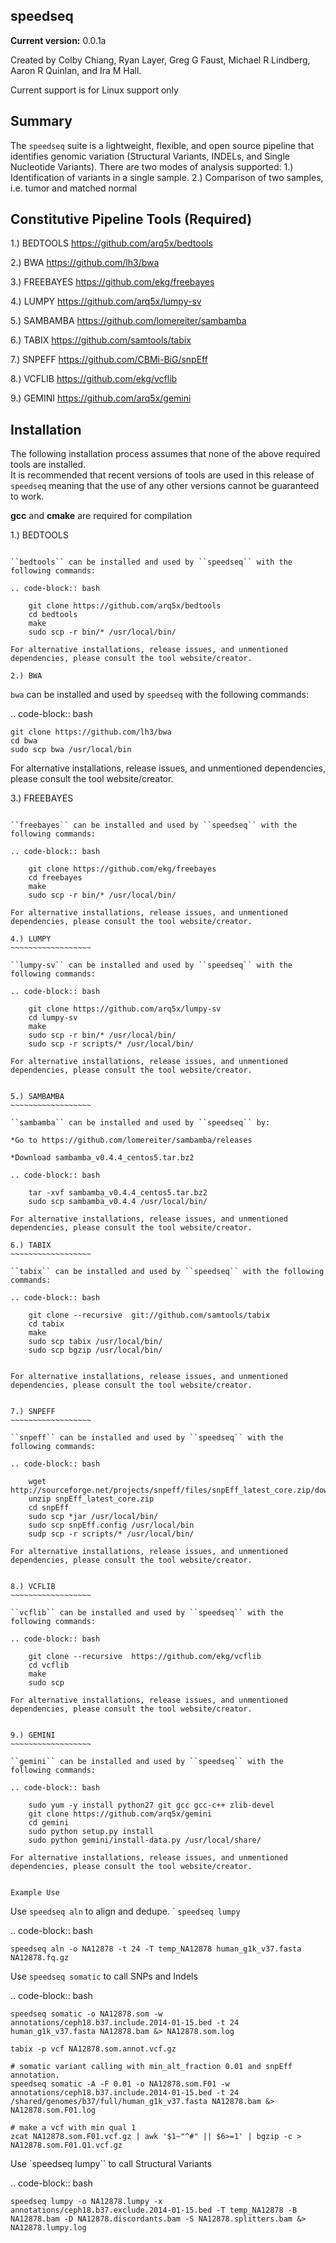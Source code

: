 speedseq         
-------------------------------

**Current version:** 0.0.1a

Created by Colby Chiang, Ryan Layer, Greg G Faust, Michael R Lindberg, Aaron R Quinlan, and Ira M Hall.

Current support is for Linux support only

Summary
--------------
The ``speedseq`` suite is a lightweight, flexible, and open source pipeline that identifies
genomic variation (Structural Variants, INDELs, and Single Nucleotide Variants). 
There are two modes of analysis supported: 
1.) Identification of variants in a single sample.
2.) Comparison of two samples, i.e. tumor and matched normal

Constitutive Pipeline Tools (Required)
------------------------------------------

1.) BEDTOOLS
https://github.com/arq5x/bedtools

2.) BWA
https://github.com/lh3/bwa

3.) FREEBAYES
https://github.com/ekg/freebayes

4.) LUMPY
https://github.com/arq5x/lumpy-sv

5.) SAMBAMBA
https://github.com/lomereiter/sambamba

6.) TABIX
https://github.com/samtools/tabix

7.) SNPEFF
https://github.com/CBMi-BiG/snpEff

8.) VCFLIB
https://github.com/ekg/vcflib

9.) GEMINI
https://github.com/arq5x/gemini

Installation
----------------

The following installation process assumes that none of the above required tools are installed.  
It is recommended that recent versions of tools are used in this release of ``speedseq`` meaning that
the use of any other versions cannot be guaranteed to work.

**gcc** and **cmake** are required for compilation


1.) BEDTOOLS
~~~~~~~~~~~~~~~~~~
	
``bedtools`` can be installed and used by ``speedseq`` with the following commands: 

.. code-block:: bash
	
	git clone https://github.com/arq5x/bedtools
	cd bedtools
	make
	sudo scp -r bin/* /usr/local/bin/
	
For alternative installations, release issues, and unmentioned dependencies, please consult the tool website/creator.

2.) BWA
~~~~~~~~~~~~~~~~~~

``bwa`` can be installed and used by ``speedseq`` with the following commands: 

.. code-block:: bash
	
	git clone https://github.com/lh3/bwa
	cd bwa
	sudo scp bwa /usr/local/bin
	
For alternative installations, release issues, and unmentioned dependencies, please consult the tool website/creator.

3.) FREEBAYES
~~~~~~~~~~~~~~~~~~~

``freebayes`` can be installed and used by ``speedseq`` with the following commands: 

.. code-block:: bash
	
	git clone https://github.com/ekg/freebayes
	cd freebayes
	make
	sudo scp -r bin/* /usr/local/bin/
	
For alternative installations, release issues, and unmentioned dependencies, please consult the tool website/creator.

4.) LUMPY
~~~~~~~~~~~~~~~~~~

``lumpy-sv`` can be installed and used by ``speedseq`` with the following commands: 

.. code-block:: bash
	
	git clone https://github.com/arq5x/lumpy-sv
	cd lumpy-sv
	make 
	sudo scp -r bin/* /usr/local/bin/
	sudo scp -r scripts/* /usr/local/bin/
	
For alternative installations, release issues, and unmentioned dependencies, please consult the tool website/creator.


5.) SAMBAMBA
~~~~~~~~~~~~~~~~~~

``sambamba`` can be installed and used by ``speedseq`` by: 

*Go to https://github.com/lomereiter/sambamba/releases

*Download sambamba_v0.4.4_centos5.tar.bz2
	
.. code-block:: bash
	
	tar -xvf sambamba_v0.4.4_centos5.tar.bz2
	sudo scp sambamba_v0.4.4 /usr/local/bin/
	
For alternative installations, release issues, and unmentioned dependencies, please consult the tool website/creator.

6.) TABIX
~~~~~~~~~~~~~~~~~~

``tabix`` can be installed and used by ``speedseq`` with the following commands: 

.. code-block:: bash

	git clone --recursive  git://github.com/samtools/tabix
	cd tabix
	make
	sudo scp tabix /usr/local/bin/
	sudo scp bgzip /usr/local/bin/
	
	
For alternative installations, release issues, and unmentioned dependencies, please consult the tool website/creator.


7.) SNPEFF
~~~~~~~~~~~~~~~~~~

``snpeff`` can be installed and used by ``speedseq`` with the following commands: 

.. code-block:: bash

	wget http://sourceforge.net/projects/snpeff/files/snpEff_latest_core.zip/download
	unzip snpEff_latest_core.zip
	cd snpEff
	sudo scp *jar /usr/local/bin/
	sudo scp snpEff.config /usr/local/bin
	sudp scp -r scripts/* /usr/local/bin/

For alternative installations, release issues, and unmentioned dependencies, please consult the tool website/creator.


8.) VCFLIB
~~~~~~~~~~~~~~~~~~

``vcflib`` can be installed and used by ``speedseq`` with the following commands: 

.. code-block:: bash

	git clone --recursive  https://github.com/ekg/vcflib
	cd vcflib
	make
	sudo scp

For alternative installations, release issues, and unmentioned dependencies, please consult the tool website/creator.


9.) GEMINI
~~~~~~~~~~~~~~~~~~

``gemini`` can be installed and used by ``speedseq`` with the following commands: 

.. code-block:: bash

	sudo yum -y install python27 git gcc gcc-c++ zlib-devel
	git clone https://github.com/arq5x/gemini
	cd gemini
	sudo python setup.py install
	sudo python gemini/install-data.py /usr/local/share/

For alternative installations, release issues, and unmentioned dependencies, please consult the tool website/creator.


Example Use
~~~~~~~~~~~~~~~~~~~~

Use ``speedseq aln`` to align and dedupe. ` ``speedseq lumpy``

.. code-block:: bash

	speedseq aln -o NA12878 -t 24 -T temp_NA12878 human_g1k_v37.fasta NA12878.fq.gz

Use ``speedseq somatic`` to call SNPs and Indels

.. code-block:: bash

	speedseq somatic -o NA12878.som -w annotations/ceph18.b37.include.2014-01-15.bed -t 24 human_g1k_v37.fasta NA12878.bam &> NA12878.som.log

	tabix -p vcf NA12878.som.annot.vcf.gz
	
	# somatic variant calling with min_alt_fraction 0.01 and snpEff annotation.
	speedseq somatic -A -F 0.01 -o NA12878.som.F01 -w annotations/ceph18.b37.include.2014-01-15.bed -t 24 /shared/genomes/b37/full/human_g1k_v37.fasta NA12878.bam &> NA12878.som.F01.log
	
	# make a vcf with min qual 1
	zcat NA12878.som.F01.vcf.gz | awk '$1~"^#" || $6>=1' | bgzip -c > NA12878.som.F01.Q1.vcf.gz


Use `speedseq lumpy`` to call Structural Variants

.. code-block:: bash

	speedseq lumpy -o NA12878.lumpy -x annotations/ceph18.b37.exclude.2014-01-15.bed -T temp_NA12878 -B NA12878.bam -D NA12878.discordants.bam -S NA12878.splitters.bam &> NA12878.lumpy.log
	







